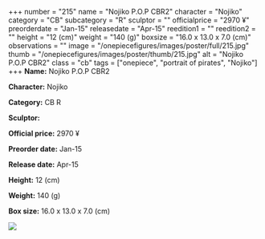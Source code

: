 +++
number = "215"
name = "Nojiko P.O.P CBR2"
character = "Nojiko"
category = "CB"
subcategory = "R"
sculptor = ""
officialprice = "2970 ¥"
preorderdate = "Jan-15"
releasedate = "Apr-15"
reedition1 = ""
reedition2 = ""
height = "12 (cm)"
weight = "140 (g)"
boxsize = "16.0 x 13.0 x 7.0 (cm)"
observations = ""
image = "/onepiecefigures/images/poster/full/215.jpg"
thumb = "/onepiecefigures/images/poster/thumb/215.jpg"
alt = "Nojiko P.O.P CBR2"
class = "cb"
tags = ["onepiece", "portrait of pirates",  "Nojiko"]
+++
**Name:** Nojiko P.O.P CBR2

**Character:** Nojiko

**Category:** CB  R 

**Sculptor:** 

**Official price:** 2970 ¥

**Preorder date:** Jan-15

**Release date:** Apr-15

**Height:** 12 (cm)

**Weight:** 140 (g)

**Box size:** 16.0 x 13.0 x 7.0 (cm)

<img src="/onepiecefigures/images/poster/thumb/215.jpg">